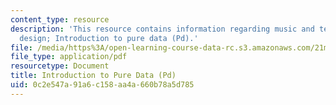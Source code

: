 ```yaml
---
content_type: resource
description: 'This resource contains information regarding music and technology: Sound
  design; Introduction to pure data (Pd).'
file: /media/https%3A/open-learning-course-data-rc.s3.amazonaws.com/21m-380-music-and-technology-sound-design-spring-2016/0c2e547a91a6c158aa4a660b78a5d785_MIT21M_380S16_Lec04.pdf
file_type: application/pdf
resourcetype: Document
title: Introduction to Pure Data (Pd)
uid: 0c2e547a-91a6-c158-aa4a-660b78a5d785
---
```

